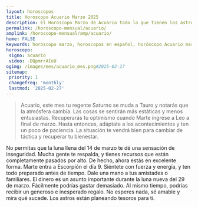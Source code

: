```yaml
---
layout: horoscopos
title: Horoscopo Acuario Marzo 2025
description: El Horóscopo Marzo de Acuario todo lo que tienen los astros preparados para este mes, amor, trabajo, familia. Todo sobre astrologia, tarot, predicciones. Horoscopo gratis en español, predicciones y astrología.
permalink: /horoscopo-mensual/acuario/
amplink: /horoscopo-mensual/amp/acuario/
home: FALSE
keywords: horóscopo marzo, horoscopos en español, horóscopo Acuario marzo , horóscopo esperanza gracia, horoscop, horóscopos gratis, horoscopo Acuario, Tarot, Astrologia, Zodíaco, Acuario, horoscopo gratis, horoscopo del mes 
horoscopo:
 signo: acuario
 video: -DQpmrrAIeU
ogimg: /images/mes/acuario_mes.png#2025-02-27
sitemap:
 priority: 1
 changefreq: 'monthly'
 lastmod: '2025-02-27'
---
```



 > Acuario, este mes tu regente Saturno se muda a Tauro y notarás que la atmósfera cambia. Las cosas se sentirán más estáticas y menos entusiastas. Recuperarás tu optimismo cuando Marte ingrese a Leo a final de marzo. Hasta entonces, adáptate a los acontecimientos y ten un poco de paciencia. La situación te vendrá bien para cambiar de táctica y recuperar tu bienestar.



No permitas que la luna llena del 14 de marzo te dé una sensación de inseguridad. Mucha gente te respalda, y tienes recursos que están completamente pasados por alto. De hecho, ahora estás en excelente forma. Marte entra a Escorpión el día 9. Siéntete con fuerza y energía, y ten todo preparado antes de tiempo. Dale una mano a tus amistades o familiares. El dinero es un asunto importante durante la luna nueva del 29 de marzo. Fácilmente podrías gastar demasiado. Al mismo tiempo, podrías recibir un generoso e inesperado regalo. No esperes nada, sé amable y mira qué sucede. Los astros están planeando tesoros para ti. 